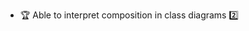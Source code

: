 * <span id="outcome-classDiagrams-composition-one">:trophy: Able to interpret composition in class diagrams :two:</span>
